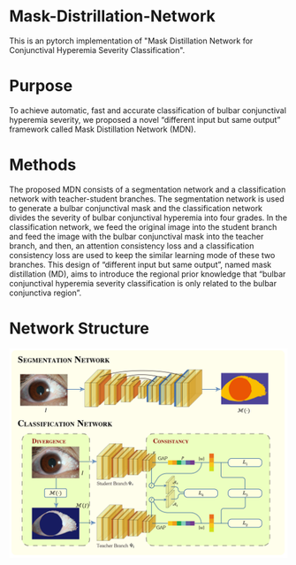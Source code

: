 # Mask-Distrillation-Network
This is an pytorch implementation of "Mask Distillation Network for Conjunctival Hyperemia Severity Classification".

# Purpose
To achieve automatic, fast and accurate classification of bulbar conjunctival hyperemia severity, we proposed a novel “different input but same output” framework called Mask Distillation Network (MDN). 

# Methods
The proposed MDN consists of a segmentation network and a classification network with teacher-student branches. The segmentation network is used to generate a bulbar conjunctival mask and the classification network divides the severity of bulbar conjunctival hyperemia into four grades. In the classification network, we feed the original image into the student branch and feed the image with the bulbar conjunctival mask into the teacher branch, and then, an attention consistency loss and a classification consistency loss are used to keep the similar learning mode of these two branches. This design of “different input but same output”, named mask distillation (MD), aims to introduce the regional prior knowledge that “bulbar conjunctival hyperemia severity classification is only related to the bulbar conjunctiva region”.

# Network Structure
![image](architecture.png)
